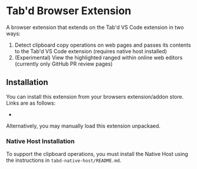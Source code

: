 # Tab'd Browser Extension

A browser extension that extends on the Tab'd VS Code extension in two ways:

1. Detect clipboard copy operations on web pages and passes its contents to the Tab'd VS Code extension (requires native host installed)
2. (Experimental) View the highlighted ranged within online web editors (currently only GitHub PR review pages)

## Installation

You can install this extension from your browsers extension/addon store. Links are as follows:

- 

Alternatively, you may manually load this extension unpackaed.

### Native Host Installation

To support the clipboard operations, you must install the Native Host using the instructions in `tabd-native-host/README.md`.
